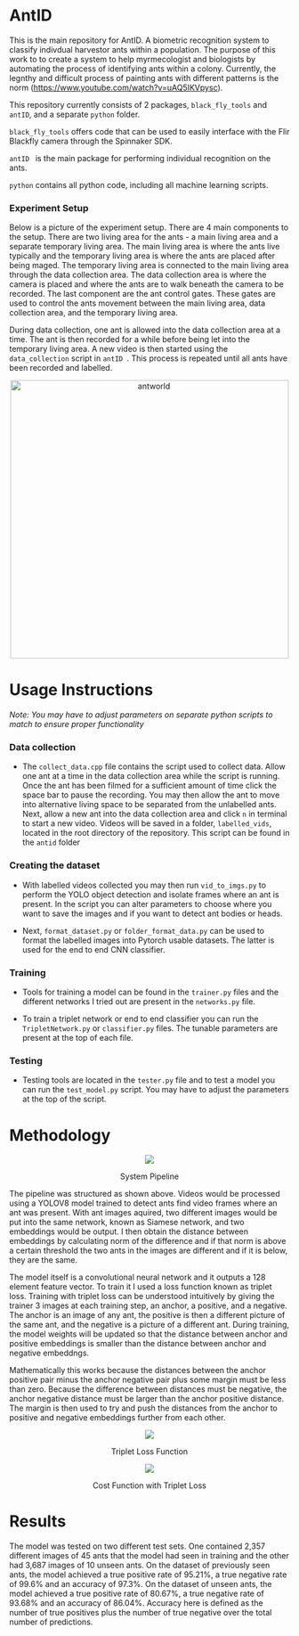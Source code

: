 # AntID
This is the main repository for AntID. A biometric recognition system to classify indivdual harvestor ants
within a population. The purpose of this work to to create a system to help myrmecologist and biologists
by automating the process of identifying ants within a colony. Currently, the legnthy and difficult 
process of painting ants with different patterns is the norm (https://www.youtube.com/watch?v=uAQ5IKVpysc).

This repository currently consists of 2 packages, `black_fly_tools` and `antID`, and a separate `python`
folder. 

`black_fly_tools` offers code that can be used to easily interface with the Flir Blackfly camera 
through the Spinnaker SDK.

`antID ` is the main package for performing individual recognition on the ants. 

`python` contains all python code, including all machine learning scripts.

### Experiment Setup
Below is a picture of the experiment setup. There are 4 main components to the setup. There are two
living area for the ants - a main living area and a separate temporary living area. The main living 
area is where the ants live typically and the temporary living area is where the ants are placed
after being maged. The temporary living area is connected to the main living area through the data 
collection area. The data collection area is where the camera is placed and where the ants are to walk
beneath the camera to be recorded. The last component are the ant control gates. These gates are used
to control the ants movement between the main living area, data collection area, and the temporary 
living area.

During data collection, one ant is allowed into the data collection area at a time. The ant is then
recorded for a while before being let into the temporary living area. A new video is then started using
the `data_collection` script in `antID `. This process is repeated until all ants have been recorded
and labelled.

<div align="center"><img src="https://github.com/oubrejames/antID/assets/46512429/eccbc9bd-b9c9-41ef-b49e-66b22ec4af2d" alt="antworld" width="500"/></div>

# Usage Instructions
_Note: You may have to adjust parameters on separate python scripts to match to ensure proper functionality_

### Data collection
* The `collect_data.cpp` file contains the script used to collect data. Allow one ant at a time in the
data collection area while the script is running. Once the ant has been filmed for a sufficient amount
of time click the space bar to pause the recording. You may then allow the ant to move into alternative 
living space to be separated from the unlabelled ants. Next, allow a new ant into the data collection
area and click `n` in terminal to start a new video. Videos will be saved in a folder, `labelled_vids`,
located in the root directory of the repository. This script can be found in the `antid` folder

### Creating the dataset
* With labelled videos collected you may then run `vid_to_imgs.py` to perform the YOLO object detection
and isolate frames where an ant is present. In the script you can alter parameters to choose where you want
to save the images and if you want to detect ant bodies or heads.

* Next, `format_dataset.py` or `folder_format_data.py` can be used to format the labelled images into
Pytorch usable datasets. The latter is used for the end to end CNN classifier.

### Training
* Tools for training a model can be found in the `trainer.py` files and the different networks I tried
out are present in the `networks.py` file.

* To train a triplet network or end to end classifier you can run the `TripletNetwork.py` or `classifier.py`
files. The tunable parameters are present at the top of each file.

### Testing
* Testing tools are located in the `tester.py` file and to test a model you can run the `test_model.py`
script. You may have to adjust the parameters at the top of the script. 


# Methodology

<p align = "center"><img src="https://github.com/oubrejames/antID/assets/46512429/c10ccb0f-a427-44be-b271-7a9c534163ca" /></p>
<p align = "center">System Pipeline</p>
 

The pipeline was structured as shown above. Videos would be processed using a YOLOV8 model trained to
detect ants find video frames where an ant was present. With ant images aquired, two different images 
would be put into the same network, known as Siamese network, and two embeddings would be output. I then 
obtain the distance between embeddings by calculating norm of the difference and if that norm is 
above a certain threshold the two ants in the images are different and if it is below, they are the same.


The model itself is a convolutional neural network and it outputs a 128 element feature vector. To train 
it I used a loss function known as triplet loss. Training with triplet loss can be understood intuitively 
by giving the trainer 3 images at each training step, an anchor, a positive, and a negative. The 
anchor is an image of any ant, the positive is then a different picture of the same ant, and the negative
is a picture of a different ant. During training, the model weights will be updated so that the
distance between anchor and positive embeddings is smaller than the distance between anchor and 
negative embeddngs.


Mathematically this works because the distances between the anchor positive pair minus the anchor 
negative pair plus some margin must be less than zero. Because the difference between distances must 
be negative, the anchor negative distance must be larger than the anchor positive distance. The 
margin is then used to try and push the distances from the anchor to positive and negative embeddings 
further from each other.

<p align = "center"><img src="https://github.com/oubrejames/antID/assets/46512429/9692bb97-9344-4ca4-9df5-629caa8e4fd8" /></p>
<p align = "center">Triplet Loss Function</p>

<p align = "center"><img src="https://github.com/oubrejames/antID/assets/46512429/5f83b33c-1a04-4203-a70d-9ffd9ba439ca" /></p>
<p align = "center">Cost Function with Triplet Loss</p>

# Results
The model was tested on two different test sets. One contained 2,357 different images of 45 ants that the model had seen in training and the other had 3,687 images of 10 unseen ants. On the dataset of previously
seen ants, the model achieved a true positive rate of 95.21%, a true negative rate of 99.6% and an accuracy
of 97.3%. On the dataset of unseen ants, the model achieved a true positive rate of 80.67%, a true negative rate of 93.68% and an accuracy of 86.04%. Accuracy here is defined as the number of true positives plus the number of true negative over the total number of predictions. 